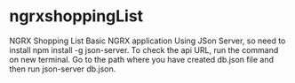 # ngrxshoppingList
NGRX Shopping List
Basic NGRX application
Using JSon Server, so need to install npm install -g json-server.
To check the api URL, run the command on new terminal.
Go to the path where you have created db.json file and then run json-server db.json.
